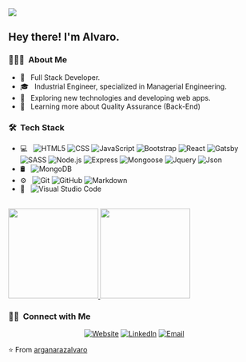 <img src="https://avatars3.githubusercontent.com/u/58991309?s=460&u=4ddf1a98f2de2807850edd2958d20b2e769a2bc2&v=4">

<h2> Hey there! I'm Alvaro.</h2>

<h3> 👨🏻‍💻 &nbsp;About Me </h3>

- 💼 &nbsp; Full Stack Developer.
- 🎓 &nbsp; Industrial Engineer, specialized in Managerial Engineering.
- 🤔 &nbsp; Exploring new technologies and developing web apps.
- 🌱 &nbsp; Learning more about Quality Assurance (Back-End)

<h3> 🛠 &nbsp;Tech Stack</h3>

- 💻 &nbsp;
  ![HTML5](https://img.shields.io/badge/-HTML5-333333?style=flat&logo=HTML5)
  ![CSS](https://img.shields.io/badge/-CSS-333333?style=flat&logo=CSS3&logoColor=1572B6)
  ![JavaScript](https://img.shields.io/badge/-JavaScript-333333?style=flat&logo=javascript)
  ![Bootstrap](https://img.shields.io/badge/-Bootstrap-333333?style=flat&logo=bootstrap&logoColor=563D7C)
  ![React](https://img.shields.io/badge/-React-333333?style=flat&logo=react)
  ![Gatsby](https://img.shields.io/badge/-Gatsby-333333?style=flat&logo=gatsby)
  ![SASS](https://img.shields.io/badge/-Sass-333333?style=flat&logo=sass)
  ![Node.js](https://img.shields.io/badge/-Node.js-333333?style=flat&logo=node.js)
  ![Express](https://img.shields.io/badge/-Express-333333?style=flat&logo=express)
  ![Mongoose](https://img.shields.io/badge/-Mongoose-333333?style=flat&logo=mongoose)
  ![Jquery](https://img.shields.io/badge/-Jquery-333333?style=flat&logo=jquery)
  ![Json](https://img.shields.io/badge/-Json-333333?style=flat&logo=json)
- 🛢 &nbsp;
  ![MongoDB](https://img.shields.io/badge/-MongoDB-333333?style=flat&logo=mongodb)
- ⚙️ &nbsp;
  ![Git](https://img.shields.io/badge/-Git-333333?style=flat&logo=git)
  ![GitHub](https://img.shields.io/badge/-GitHub-333333?style=flat&logo=github)
  ![Markdown](https://img.shields.io/badge/-Markdown-333333?style=flat&logo=markdown)
- 🔧 &nbsp;
  ![Visual Studio Code](https://img.shields.io/badge/-Visual%20Studio%20Code-333333?style=flat&logo=visual-studio-code&logoColor=007ACC)

<br/>

<a href="https://github.com/arganarazalvaro">
  <img height="180em" src="https://github-readme-stats.vercel.app/api?username=arganarazalvaro&theme=buefy&show_icons=true" />
  <img height="180em" src="https://github-readme-stats.vercel.app/api/top-langs/?username=arganarazalvaro&theme=buefy&layout=compact" />
</a>

<br/>

<h3> 🤝🏻 &nbsp;Connect with Me </h3>

<p align="center">
<a href="https://arganarazalvaro.netlify.app/"><img alt="Website" src="https://img.shields.io/badge/Website-arganarazalvaro.netlify.app/-blue?style=flat-square&logo=google-chrome"></a>
<a href="https://www.linkedin.com/in/alvaro-arganaraz/"><img alt="LinkedIn" src="https://img.shields.io/badge/LinkedIn-Alvaro%20E.%20Arganaraz-blue?style=flat-square&logo=linkedin"></a>
<a href="mailto:arganarazalvaro@gmail.com"><img alt="Email" src="https://img.shields.io/badge/Email-arganarazalvaro@gmail.com-blue?style=flat-square&logo=gmail"></a>
</p>

⭐️ From [arganarazalvaro](https://github.com/arganarazalvaro)
